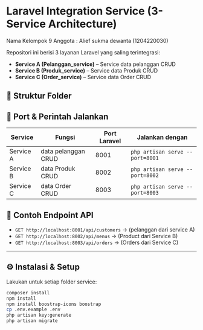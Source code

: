 # Laravel Integration Service (3-Service Architecture)

Nama Kelompok 9
Anggota : 
Alief sukma dewanta (1204220030)

Repositori ini berisi 3 layanan Laravel yang saling terintegrasi:

- **Service A (Pelanggan_service)** – Service data pelanggan CRUD
- **Service B (Produk_service)** – Service data Produk CRUD
- **Service C (Order_service)** – Service data Order CRUD

## 🧱 Struktur Folder


## 🚀 Port & Perintah Jalankan

| Service   | Fungsi               | Port Laravel | Jalankan dengan                                 
|-----------|----------------------|--------------|---------------------------------|
| Service A | data pelanggan CRUD  | 8001         | `php artisan serve --port=8001` |
| Service B | data Produk CRUD     | 8002         | `php artisan serve --port=8002` |
| Service C | data Order CRUD      | 8003         | `php artisan serve --port=8003` |


## 🔗 Contoh Endpoint API

- `GET http://localhost:8001/api/customers` → (pelanggan dari service A)  
- `GET http://localhost:8002/api/menus` → (Product dari Service B)
- `GET http://localhost:8003/api/orders` → (Orders dari Service C)

---

## ⚙️ Instalasi & Setup

Lakukan untuk setiap folder service:

```bash
composer install
npm install
npm install boostrap-icons boostrap
cp .env.example .env
php artisan key:generate
php artisan migrate
